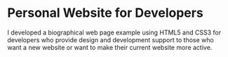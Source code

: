 ﻿# Personal Website for Developers

I developed a biographical web page example using HTML5 and CSS3 for developers who provide design and development support to those who want a new website or want to make their current website more active.




